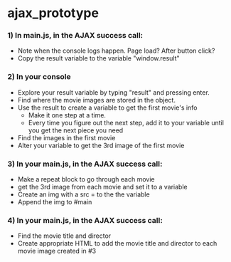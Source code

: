 # ajax_prototype

### 1) In main.js, in the AJAX success call:
- Note when the console logs happen.  Page load?  After button click?
- Copy the result variable to the variable "window.result"

### 2) In your console
- Explore your result variable by typing "result" and pressing enter. 
- Find where the movie images are stored in the object.
- Use the result to create a variable to get the first movie's info
   - Make it one step at a time.
   - Every time you figure out the next step, add it to your variable until you get the next piece you need
- Find the images in the first movie
- Alter your variable to get the 3rd image of the first movie

### 3) In your main.js, in the AJAX success call:
- Make a repeat block to go through each movie
- get the 3rd image from each movie and set it to a variable
- Create an img with a src = to the the variable
- Append the img to #main

### 4) In your main.js, in the AJAX success call:
- Find the movie title and director
- Create appropriate HTML to add the movie title and director to each movie image created in #3

